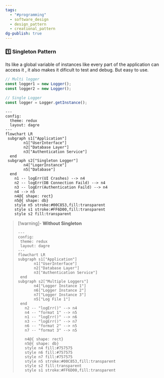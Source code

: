 ```yaml
---
tags:
  - "#programming"
  - software_design
  - design_pattern
  - creational_pattern
dg-publish: true
---
```

###  1️⃣ Singleton Pattern
Its like a global variable of instances like every part of the application can access it , it also makes it dificult to test and debug. But easy to use.

```ts
// Multi logger
const logger1 = new Logger();
const logger2 = new Logger();

// Single Logger 
const logger = Logger.getInstance();
```

```mermaid
---
config:
  theme: redux
  layout: dagre
---
flowchart LR
 subgraph s1["Application"]
        n1["UserInterface"]
        n2["Database Layer"]
        n3["Authentication Service"]
  end
 subgraph s2["Singleton Logger"]
        n4["LogerInstance"]
        n5["Database"]
  end
    n1 -- logErr(UI Crashes) --> n4
    n2 -- logErr(DB Connection Faild) --> n4
    n3 -- logErr(Authentication Faild) --> n4
    n4 --> n5
    n4@{ shape: rect}
    n5@{ shape: db}
    style n5 stroke:#00C853,fill:transparent
    style s1 stroke:#FF6D00,fill:transparent
    style s2 fill:transparent

```




>[!warning]- **Without Singleton**
>
>```mermaid
>---
>config:
>  theme: redux
>  layout: dagre
>---
>flowchart LR
> subgraph s1["Application"]
>        n1["UserInterface"]
>        n2["Database Layer"]
>        n3["Authentication Service"]
>  end
> subgraph s2["Multiple Loggers"]
>        n4["Logger Instance 1"]
>        n6["Logger Instance 2"]
>        n7["Logger Instance 3"]
>        n5["Log File 1"]
>  end
>    n2 -- "logErr()" --> n4
>    n4 -- "format 1" --> n5
>    n1 -- "logErr()" --> n6
>    n3 -- "logErr()" --> n7
>    n6 -- "format 2" --> n5
>    n7 -- "format 3" --> n5
>    
>    n4@{ shape: rect}
>    n5@{ shape: db}
>    style n4 fill:#757575
>    style n6 fill:#757575
>    style n7 fill:#757575
>    style n5 stroke:#00C853,fill:transparent
>    style s2 fill:transparent
>    style s1 stroke:#FF6D00,fill:transparent
>```
